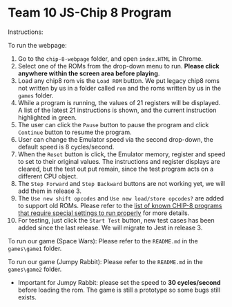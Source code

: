 # Team 10 JS-Chip 8 Program

Instructions:

To run the webpage: 

1. Go to the `chip-8-webpage` folder, and open `index.HTML` in Chrome.
2. Select one of the ROMs from the drop-down menu to run. **Please click anywhere within the screen area before playing**.
3. Load any chip8 rom vis the `Load ROM` button. We put legacy chip8 roms not written by us in a folder called `rom` and the roms written by us in the `games` folder.
4. While a program is running, the values of 21  registers will be displayed. A list of the latest 21 instructions is shown, and the current instruction highlighted in green. 
5. The user can click the `Pause` button to pause the program and click `Continue` button to resume the program. 
6. User can change the Emulator speed via the second drop-down, the default speed is 8 cycles/second.  
7. When the `Reset` button is click, the Emulator memory, register and speed to set to their original values. The instructions and register displays are cleared, but the test out put remain, since the test program acts on a different CPU object.
8. The `Step Forward` and `Step Backward` buttons are not working yet, we will add them in release 3. 
9. The `Use new shift opcodes` and `Use new load/store opcodes?` are added to support old ROMs. Please refer to the [list of known CHIP-8 programs that require special settings to run properly](https://github.com/tomdaley92/Kiwi8/issues/9) for more details. 
10. For testing, just click the `Start Test` button, new test cases has been added since the last release. We will migrate to Jest in release 3. 

To run our game (Space Wars): Please refer to the `README.md` in the `games\game1` folder.

To run our game (Jumpy Rabbit): Please refer to the `README.md` in the `games\game2` folder.
 - Important for Jumpy Rabbit: please set the speed to **30 cycles/second** before loading the rom. The game is still a prototype so some bugs still exists. 
